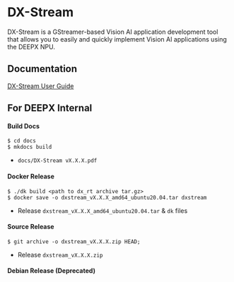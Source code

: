 # DX-Stream

DX-Stream is a GStreamer-based Vision AI application development tool that allows you to easily and quickly implement Vision AI applications using the DEEPX NPU.

## Documentation

[DX-Stream User Guide](./docs/source/docs/overview.md)

## For DEEPX Internal 

#### Build Docs

```
$ cd docs
$ mkdocs build
```
- `docs/DX-Stream vX.X.X.pdf` 

#### Docker Release

```
$ ./dk build <path to dx_rt archive tar.gz>
$ docker save -o dxstream_vX.X.X_amd64_ubuntu20.04.tar dxstream
```
- Release `dxstream_vX.X.X_amd64_ubuntu20.04.tar` & `dk` files

#### Source Release 

```
$ git archive -o dxstream_vX.X.X.zip HEAD;

```
- Release `dxstream_vX.X.X.zip` 

#### Debian Release (Deprecated)
